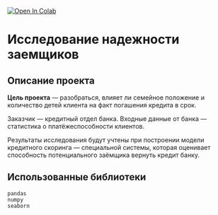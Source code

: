 <a href="https://colab.research.google.com/github/DmitryKostin/yandex-praktikum-data-analyst/blob/main/02_credit_research_project/credit_research_project.ipynb" target="_parent"><img src="https://colab.research.google.com/assets/colab-badge.svg" alt="Open In Colab"/></a>
# Исследование надежности заемщиков

## Описание проекта
**Цель проекта** — разобраться, влияет ли семейное положение и количество детей клиента на факт погашения кредита в срок. 

Заказчик — кредитный отдел банка. Входные данные от банка — статистика о платёжеспособности клиентов.

Результаты исследования будут учтены при построении модели кредитного скоринга — специальной системы, которая оценивает способность потенциального заёмщика вернуть кредит банку.

## Использованные библиотеки
```
pandas
numpy
seaborn
```
